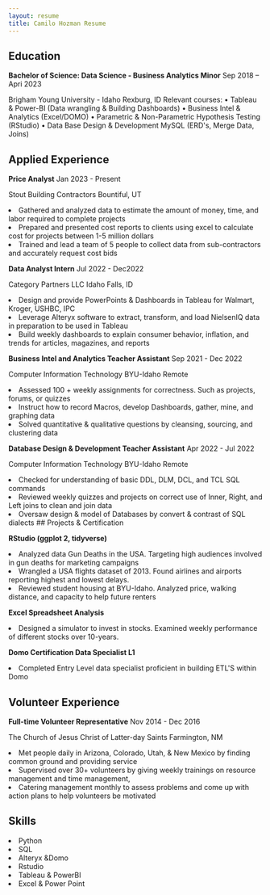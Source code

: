 ```yaml
---
layout: resume
title: Camilo Hozman Resume
---
```


## Education 
__Bachelor of Science: Data Science - Business Analytics Minor__	                                       Sep 2018 – Apri 2023
	
Brigham Young University - Idaho	                                                                                Rexburg, ID
Relevant courses:
•	Tableau & Power-BI (Data wrangling & Building Dashboards)
•	Business Intel & Analytics (Excel/DOMO)
•	Parametric & Non-Parametric Hypothesis Testing (RStudio)
•	Data Base Design & Development MySQL (ERD's, Merge Data, Joins)

## Applied Experience
__Price Analyst__	                                                                                         Jan 2023 - Present
	
Stout Building Contractors	Bountiful, UT
<li>Gathered and analyzed data to estimate the amount of money, time, and labor required to complete projects
<li>Prepared and presented cost reports to clients using excel to calculate cost for projects between 1-5 million dollars
<li>Trained and lead a team of 5 people to collect data from sub-contractors and accurately request cost bids  
	
__Data Analyst Intern__                                                                                	     Jul 2022 - Dec2022
	
Category Partners LLC	Idaho Falls, ID
<li>Design and provide PowerPoints & Dashboards in Tableau for Walmart, Kroger, USHBC, IPC
<li>Leverage Alteryx software to extract, transform, and load NielsenIQ data in preparation to be used in Tableau
<li>Build weekly dashboards to explain consumer behavior, inflation, and trends for articles, magazines, and reports 
	
__Business Intel and Analytics Teacher Assistant__	                                                        Sep 2021 - Dec 2022
	
Computer Information Technology BYU-Idaho	                                                                             Remote
<li>Assessed 100 + weekly assignments for correctness. Such as projects, forums, or quizzes
<li>Instruct how to record Macros, develop Dashboards, gather, mine, and graphing data
<li>Solved quantitative & qualitative questions by cleansing, sourcing, and clustering data
	
__Database Design & Development Teacher Assistant__	                                                        Apr 2022 - Jul 2022
	
Computer Information Technology BYU-Idaho	                                                                             Remote
<li>Checked for understanding of basic DDL, DLM, DCL, and TCL SQL commands
<li>Reviewed weekly quizzes and projects on correct use of Inner, Right, and Left joins to clean and join data
<li>Oversaw design & model of Databases by convert & contrast of SQL dialects
## Projects & Certification
	
__RStudio (ggplot 2, tidyverse)__
<li>Analyzed data Gun Deaths in the USA. Targeting high audiences involved in gun deaths for marketing campaigns
<li>Wrangled a USA flights dataset of 2013. Found airlines and airports reporting highest and lowest delays. 
<li>Reviewed student housing at BYU-Idaho. Analyzed price, walking distance, and capacity to help future renters
	
__Excel Spreadsheet Analysis__
<li>Designed a simulator to invest in stocks. Examined weekly performance of different stocks over 10-years. 
	
__Domo Certification Data Specialist L1__
<li>Completed Entry Level data specialist proficient in building ETL'S within Domo

## Volunteer Experience
	
__Full-time Volunteer Representative__                                                                   	Nov 2014 - Dec 2016
	
The Church of Jesus Christ of Latter-day Saints	                                                                 Farmington, NM
<li>Met people daily in Arizona, Colorado, Utah, & New Mexico by finding common ground and providing service
<li>Supervised over 30+ volunteers by giving weekly trainings on resource management and time management, 
<li>Catering management monthly to assess problems and come up with action plans to help volunteers be motivated

## Skills
<li>Python	                           <li>SQL	                                          <li>Alteryx &Domo
<li>Rstudio	                           <li>Tableau & PowerBI	                          <li>Excel & Power Point







